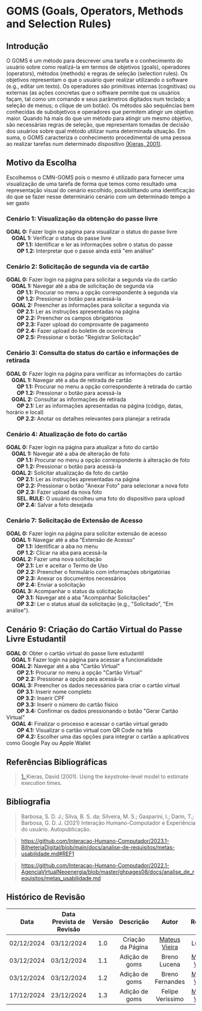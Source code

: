 # GOMS (Goals, Operators, Methods and Selection Rules)

## Introdução

O GOMS é um método para descrever uma tarefa e o conhecimento do usuário sobre como realizá-la em termos de objetivos (goals), operadores (operators), métodos (methods) e regras de seleção (selection rules). Os objetivos representam o que o usuário quer realizar utilizando o software (e.g., editar um texto). Os operadores são primitivas internas (cognitivas) ou externas (as ações concretas que o software permite que os usuários façam, tal como um comando e seus parâmetros digitados num teclado; a seleção de menus; o clique de um botão). Os métodos são sequências bem conhecidas de subobjetivos e operadores que permitem atingir um objetivo maior. Quando há mais do que um método para atingir um mesmo objetivo, são necessárias regras de seleção, que representam tomadas de decisão dos usuários sobre qual método utilizar numa determinada situação. Em suma, o GOMS caracteriza o conhecimento procedimental de uma pessoa ao realizar tarefas num determinado dispositivo <a id="anchor_1" href="#REF1">(Kieras, 2001)</a>.

<!-- <font size="3"><p style="text-align: center">Figura 1 &emsp;Explicação do GOMS</p></font>

<center>![Figura 1](../../assets/livro_goms.png)</center>
<font size="3"><p style="text-align: center">Fonte: (BARBOSA, S. D. J.; SILVA, B. S. Interação Humano-Computador. Rio de Janeiro: Elsevier, 2011.)</p></font> -->

## Motivo da Escolha

Escolhemos o CMN-GOMS pois o mesmo é utilizado para fornecer uma visualização de uma tarefa de forma que temos como resultado uma representação visual do cenário escolhido, possibilitando uma identificação do que se fazer nesse determinário cenário com um determinado tempo a ser gasto

### Cenário 1: Visualização da obtenção do passe livre

**GOAL 0:** Fazer login na página para visualizar o status do passe livre  
&emsp;**GOAL 1:** Verificar o status do passe livre  
&emsp;&emsp;**OP 1.1:** Identificar e ler as informações sobre o status do passe  
&emsp;&emsp;**OP 1.2:** Interpretar que o passe ainda está "em análise"

### Cenário 2: Solicitação de segunda via de cartão

**GOAL 0:** Fazer login na página para solicitar a segunda via do cartão  
&emsp;**GOAL 1:** Navegar até a aba de solicitação de segunda via  
&emsp;&emsp;**OP 1.1:** Procurar no menu a opção correspondente à segunda via  
&emsp;&emsp;**OP 1.2:** Pressionar o botão para acessá-la  
&emsp;**GOAL 2:** Preencher as informações para solicitar a segunda via  
&emsp;&emsp;**OP 2.1:** Ler as instruções apresentadas na página  
&emsp;&emsp;**OP 2.2:** Preencher os campos obrigatórios  
&emsp;&emsp;**OP 2.3:** Fazer upload do comprovante de pagamento  
&emsp;&emsp;**OP 2.4:** Fazer upload do boletim de ocorrência  
&emsp;&emsp;**OP 2.5:** Pressionar o botão "Registrar Solicitação"

### Cenário 3: Consulta do status do cartão e informações de retirada

**GOAL 0:** Fazer login na página para verificar as informações do cartão  
&emsp;**GOAL 1:** Navegar até a aba de retirada de cartão  
&emsp;&emsp;**OP 1.1:** Procurar no menu a opção correspondente à retirada do cartão  
&emsp;&emsp;**OP 1.2:** Pressionar o botão para acessá-la  
&emsp;**GOAL 2:** Consultar as informações de retirada  
&emsp;&emsp;**OP 2.1:** Ler as informações apresentadas na página (código, datas, horário e local)  
&emsp;&emsp;**OP 2.2:** Anotar os detalhes relevantes para planejar a retirada

### Cenário 4: Atualização de foto do cartão

**GOAL 0:** Fazer login na página para atualizar a foto do cartão  
&emsp;**GOAL 1:** Navegar até a aba de alteração de foto  
&emsp;&emsp;**OP 1.1:** Procurar no menu a opção correspondente à alteração de foto  
&emsp;&emsp;**OP 1.2:** Pressionar o botão para acessá-la  
&emsp;**GOAL 2:** Solicitar atualização da foto do cartão  
&emsp;&emsp;**OP 2.1:** Ler as instruções apresentadas na página  
&emsp;&emsp;**OP 2.2:** Pressionar o botão "Anexar Foto" para selecionar a nova foto  
&emsp;&emsp;**OP 2.3:** Fazer upload da nova foto  
&emsp;&emsp;**SEL. RULE:** O usuário escolheu uma foto do dispositivo para upload  
&emsp;&emsp;**OP 2.4:** Salvar a foto desejada  

### Cenário 7: Solicitação de Extensão de Acesso

**GOAL 0:** Fazer login na página para solicitar extensão de acesso  
&emsp;**GOAL 1:** Navegar até a aba "Extensão de Acesso"  
&emsp;&emsp;**OP 1.1:** Identificar a aba no menu  
&emsp;&emsp;**OP 1.2:** Clicar na aba para acessá-la  
&emsp;**GOAL 2:** Fazer uma nova solicitação  
&emsp;&emsp;**OP 2.1:** Ler e aceitar o Termo de Uso  
&emsp;&emsp;**OP 2.2:** Preencher o formulário com informações obrigatórias  
&emsp;&emsp;**OP 2.3:** Anexar os documentos necessários  
&emsp;&emsp;**OP 2.4:** Enviar a solicitação  
&emsp;**GOAL 3:** Acompanhar o status da solicitação  
&emsp;&emsp;**OP 3.1:** Navegar até a aba "Acompanhar Solicitações"  
&emsp;&emsp;**OP 3.2:** Ler o status atual da solicitação (e.g., "Solicitado", "Em análise").

## Cenário 9: Criação do Cartão Virtual do Passe Livre Estudantil

**GOAL 0:** Obter o cartão virtual do passe livre estudantil  
&emsp;**GOAL 1:** Fazer login na página para acessar a funcionalidade  
&emsp;**GOAL 2:** Navegar até a aba "Cartão Virtual"  
&emsp;&emsp;**OP 2.1:** Procurar no menu a opção "Cartão Virtual"  
&emsp;&emsp;**OP 2.2:** Pressionar a opção para acessá-la  
&emsp;**GOAL 3:** Preencher os dados necessários para criar o cartão virtual  
&emsp;&emsp;**OP 3.1:** Inserir nome completo  
&emsp;&emsp;**OP 3.2:** Inserir CPF  
&emsp;&emsp;**OP 3.3:** Inserir o número do cartão físico  
&emsp;&emsp;**OP 3.4:** Confirmar os dados pressionando o botão "Gerar Cartão Virtual"  
&emsp;**GOAL 4:** Finalizar o processo e acessar o cartão virtual gerado  
&emsp;&emsp;**OP 4.1:** Visualizar o cartão virtual com QR Code na tela  
&emsp;&emsp;**OP 4.2:** Escolher uma das opções para integrar o cartão a aplicativos como Google Pay ou Apple Wallet

## Referências Bibliográficas

> <a id="REF1" href="#anchor_1">1. </a>Kieras, David (2001). Using the keystroke-level model to estimate execution times.

## Bibliografia

> Barbosa, S. D. J.; Silva, B. S. da; Silveira, M. S.; Gasparini, I.; Darin, T.; Barbosa, G. D. J. (2021) Interação Humano-Computador e Experiência do usuário. Autopublicação.

> https://github.com/Interacao-Humano-Computador/2023.1-BilheteriaDigital/blob/main/docs/analise-de-requisitos/metas-usabilidade.md#REF1

> https://github.com/Interacao-Humano-Computador/2022.1-AgenciaVirtualNeoenergia/blob/master/ghpages08/docs/analise_de_requisitos/metas_usabilidade.md

## Histórico de Revisão

|    Data    | Data Prevista de Revisão | Versão |     Descrição     |                   Autor                    |                  Revisor                   |
| :--------: | :----------------------: | :----: | :---------------: | :----------------------------------------: | :----------------------------------------: |
| 02/12/2024 |        03/12/2024        |  1.0   | Criação da Página | [Mateus Vieira](https://github.com/matix0) |                   Lucena                   |
| 03/12/2024 |        03/12/2024        |  1.1   |  Adição de goms   |                Breno Lucena                | [Mateus Vieira](https://github.com/matix0) |
| 03/12/2024 |        03/12/2024        |  1.2   |  Adição de goms   |              Breno Fernandes               | [Mateus Vieira](https://github.com/matix0) |
| 17/12/2024 |        23/12/2024        |  1.3   |  Adição de goms   |              Felipe Verissimo              | [Mateus Vieira](https://github.com/matix0) |

